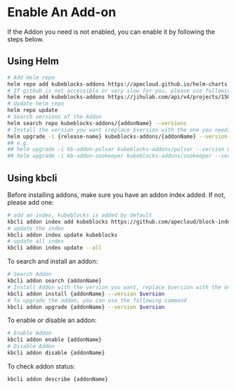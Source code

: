 
# Enable An Add-on

If the Addon you need is not enabled, you can enable it by following the steps below.

## Using Helm

```bash
# Add Helm repo
helm repo add kubeblocks-addons https://apecloud.github.io/helm-charts
# If github is not accessible or very slow for you, please use following repo instead
helm repo add kubeblocks-addons https://jihulab.com/api/v4/projects/150246/packages/helm/stable
# Update helm repo
helm repo update
# Search versions of the Addon
helm search repo kubeblocks-addons/{addonName} --versions
# Install the version you want (replace $version with the one you need)
helm upgrade -i {release-name} kubeblocks-addons/{addonName} --version $version -n kb-system
## e.g.
## helm upgrade -i kb-addon-pulsar kubeblocks-addons/pulsar --version 0.9.1 -n kb-system
## helm upgrade -i kb-addon-zookeeper kubeblocks-addons/zookeeper --version 0.9.1 -n kb-system
```

## Using kbcli

Before installing addons, make sure you have an addon index added.
If not, please add one:

```bash
# add an index, kubeblocks is added by default
kbcli addon index add kubeblocks https://github.com/apecloud/block-index.git
# update the index
kbcli addon index update kubeblocks
# update all index
kbcli addon index update --all
```

To search and install an addon:

```bash
# Search Addon
kbcli addon search {addonName}
# Install Addon with the version you want, replace $version with the one you need
kbcli addon install {addonName} --version $version
# To upgrade the addon, you can use the following command
kbcli addon upgrade {addonName} --version $version
```

To enable or disable an addon:

```bash
# Enable Addon
kbcli addon enable {addonName}
# Disable Addon
kbcli addon disable {addonName}
```

To check addon status:

```bash
kbcli addon describe {addonName}
```
